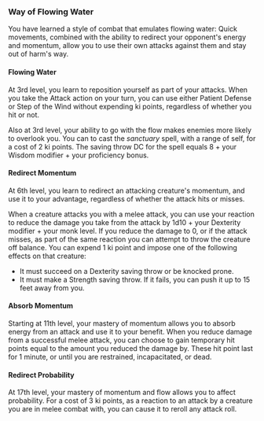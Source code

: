 <style>
  .phb{ background : white;}
  .phb img{ display : none;}
  .phb hr+blockquote{background : white;}
</style>

### Way of Flowing Water

You have learned a style of combat that emulates flowing water:  Quick movements, combined with the ability to redirect your opponent's energy and momentum, allow you to use their own attacks against them and stay out of harm's way.

#### Flowing Water

At 3rd level, you learn to reposition yourself as part of your attacks.  When you take the Attack action on your turn, you can use either Patient Defense or Step of the Wind without expending ki points, regardless of whether you hit or not.

Also at 3rd level, your ability to go with the flow makes enemies more likely to overlook you.  You can to cast the *sanctuary* spell, with a range of self, for a cost of 2 ki points.  The saving throw DC for the spell equals 8 + your Wisdom modifier + your proficiency bonus.

#### Redirect Momentum

At 6th level, you learn to redirect an attacking creature's momentum, and use it to your advantage, regardless of whether the attack hits or misses.

When a creature attacks you with a melee attack, you can use your reaction to reduce the damage you take from the attack by 1d10 + your Dexterity modifier + your monk level.  If you reduce the damage to 0, or if the attack misses, as part of the same reaction you can attempt to throw the creature off balance. You can expend 1 ki point and impose one of the following effects on that creature:

- It must succeed on a Dexterity saving throw or be knocked prone.
- It must make a Strength saving throw. If it fails, you can push it up to 15 feet away from you.

#### Absorb Momentum

Starting at 11th level, your mastery of momentum allows you to absorb energy from an attack and use it to your benefit.  When you reduce damage from a successful melee attack, you can choose to gain temporary hit points equal to the amount you reduced the damage by.  These hit point last for 1 minute, or until you are restrained, incapacitated, or dead.

#### Redirect Probability

At 17th level, your mastery of momentum and flow allows you to affect probability.  For a cost of 3 ki points, as a reaction to an attack by a creature you are in melee combat with, you can cause it to reroll any attack roll.


